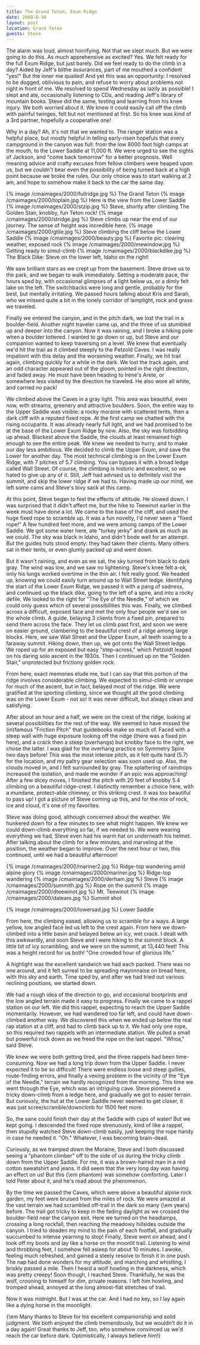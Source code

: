 ```yaml
---
title: The Grand Teton, Exum Ridge
date: 2000-8-10
layout: post
location: Grand Teton
guests: Steve
---
```


The alarm was loud, almost horrifying. Not that we slept much. But we were going
to do this. As much apprehensive as excited? Yes. We felt ready for the full
Exum Ridge, but just barely. Did we feel ready to do the climb in a day? Aided
by Jeff's blithe assurances, part of me mouthed a confident "yes!" But the inner
me quailed!  And yet this was an opportunity: I resolved to be dogged, oblivious
to pain, and refuse to worry about problems not right in front of me. We
resolved to spend Wednesday as lazily as possible! I slept and ate, occasionally
listening to CDs, and reading Jeff's library of mountain books.  Steve did the
same, testing and learning from his knee injury. We both worried about it. We
knew it could easily call off the climb with painful twinges, felt but not
mentioned at first.  So his knee was kind of a 3rd partner, hopefully a
cooperative one!


Why in a day? Ah, it's not that we wanted to. The ranger station was a
helpful place, but mostly helpful in telling early-risen hopefuls that
every campground in the canyon was full: from the low 8000 foot high
camps at the mouth, to the Lower Saddle at 11,000 ft.  We were urged
to see the sights of Jackson, and "come back tomorrow" for a better
prognosis. Well meaning advice and crafty excuses from fellow climbers
were heaped upon us, but we couldn't bear even the possibility of
being turned back at a high point because we broke the rules. Our only
choice was to start walking at 2 am, and hope to somehow make it back
to the car the same day.


{% image /cmaimages/2000/fullridge.jpg %}
The Grand Teton
{% image /cmaimages/2000/toplain.jpg %}
Here is the view from the Lower Saddle
{% image /cmaimages/2000/stzip.jpg %}
Steve, shortly after climbing The Golden Stair, knobby, fun Teton rock!
{% image /cmaimages/2000/stridge.jpg %}
Steve climbs up near the end of our journey. The sense of height was incredible here.
{% image /cmaimages/2000/gtile.jpg %}
Steve climbing the cliff below the Lower Saddle
{% image /cmaimages/2000/beauty.jpg %}
Favorite pic: clearing weather, exposed rock
{% image /cmaimages/2000/mewindow.jpg %}
Getting ready to simul-climb
{% image /cmaimages/2000/blackdike.jpg %}
The Black Dike: Steve on the lower left, Idaho on the right!


We saw brilliant stars as we crept up from the basement. Steve drove
us to the park, and we began to walk immediately. Setting a moderate
pace, the hours sped by, with occasional glimpses of a light below us,
or a dimly felt lake on the left. The switchbacks were long and
gentle, probably for the best, but mentally irritating.  We passed
hours talking about Kris and Sarah, who we missed quite a bit in the
lonely corridor of lamplight, rock and grass we traveled.


Finally we entered the canyon, and in the pitch dark, we lost the
trail in a boulder-field.  Another night traveler came up, and the
three of us stumbled up and deeper into the canyon. Now it was
raining, and I broke a hiking pole when a boulder tottered. I wanted
to go down or up, but Steve and our companion wanted to keep
traversing on a level.  We knew that eventually we'd hit the trail as
it climbed steeply to the Petzold Caves.  I was really impatient with
this delay and the worsening weather. Finally, we hit trail again,
climbing quickly for a while in the dark. We lost the track again, and
an odd character appeared out of the gloom, pointed in the right
direction, and faded away. He must have been heading to Irene's Arete,
or somewhere less visited by the direction he traveled. He also wore
all white, and carried no pack!



We climbed above the Caves in a gray light. This area was beautiful,
even now, with streams, greenery and attractive boulders. Soon, the
entire way to the Upper Saddle was visible: a rocky moraine with
scattered tents, then a dark cliff with a reputed fixed rope. At the
first camp we chatted with the rising occupants. It was already nearly
full light, and we had promised to be at the base of the Lower Exum
Ridge by now.  Also, the sky was forbidding up ahead. Blackest above
the Saddle, the clouds at least remained high enough to see the entire
peak. We knew we needed to hurry, and to make our day less
ambitious. We decided to climb the Upper Exum, and save the Lower for
another day. The most technical climbing is on the Lower Exum Ridge,
with 7 pitches of 5.7 climbing. You can bypass it with a broad ledge
called Wall Street. Of course, the climbing is historic and excellent,
so we hated to give up any of it. Still, Jeff had advised us to
definitely visit the summit, and skip the lower ridge if we had
to. Having made up our mind, we left some cams and Steve's bivy sack
at this camp.


At this point, Steve began to feel the effects of altitude. He slowed
down. I was surprised that it didn't affect me, but the hike to
Teewinot earlier in the week must have done a lot. We came to the base
of the cliff, and used the huge fixed rope to scramble up. It was a
fun novelty, I'd never seen a "fixed rope!" A few hundred feet more,
and we were among camps of the Lower Saddle. We got some water here,
ate "turkey jerky" and drank as much as we could. The sky was black in
Idaho, and didn't bode well for an attempt. But the guides huts stood
empty: they had taken their clients. Many others sat in their tents,
or even glumly packed up and went down.



But it wasn't raining, and even as we sat, the sky turned from black
to dark gray. The wind was low, and we saw no lightening. Steve's knee
felt a-ok, only his lungs worked overtime in the thin air. I felt
really good. We headed up, knowing we could easily turn around up to
Wall Street ledge. Identifying the start of the Lower Exum Ridge, we
passed it with a pang of sadness, and continued up the black dike,
going to the left of a spire, and into a rocky defile. We looked to
the right for "The Eye of the Needle," of which we could only guess
which of several possibilities this was. Finally, we climbed across a
difficult, exposed face and met the only four people we'd see on the
whole climb.  A guide, belaying 3 clients from a fixed pin, prepared
to send them across the face.  They let us climb past first, and soon
we were on easier ground, clambering to the beautiful crest of a ridge
among large blocks. Here, we saw Wall Street and the Upper Exum, all
teeth soaring to a faraway summit. Hiking down, then up, we got onto
the Wall Street ledge. We roped up for an exposed but easy
"step-across," which Petzoldt leaped on his daring solo ascent in the
1930s. Then I continued up on the "Golden Stair," unprotected but
frictiony golden rock.


From here, exact memories elude me, but I can say that this portion of
the ridge involves considerable climbing. We expected to simul-climb
or unrope for much of the ascent, but in fact, belayed most of the
ridge. We were gratified at the sporting climbing, since we thought
all the good climbing was on the Lower Exum - not so!  It was never
difficult, but always clean and satisfying.


After about an hour and a half, we were on the crest of the ridge,
looking at several possibilities for the rest of the way. We seemed to
have missed the (in)famous "Friction Pitch" that guidebooks make so
much of. Faced with a steep wall with huge exposure looking off the
ridge (there was a fixed pin here), and a crack then a steep
(overhangs) but knobby face to the right, we chose the latter. I was
glad for the overhang practice on Symmetry Spire two days before! This
was the most intense pitch, as it felt quite hard (5.7) for the
location, and my paltry gear selection was soon used up. Also, the
clouds moved in, and I felt surrounded by gray. The splattering of
raindrops increased the isolation, and made me wonder if an epic was
approaching! After a few dicey moves, I finished the pitch with 20
feet of knobby 5.4 climbing on a beautiful ridge-crest. I distinctly
remember a choice here, with a mundane, protect-able chimney, or this
striking crest.  It was too beautiful to pass up! I got a picture of
Steve coming up this, and for the mix of rock, ice and cloud, it's one
of my favorites.


Steve was doing good, although concerned about the weather. We
hunkered down for a few minutes to see what might happen. We knew we
could down-climb everything so far, if we needed to. We were wearing
everything we had, Steve even had his warm hat on underneath his
helmet. After talking about the climb for a few minutes, and
marveling at the position, the weather began to improve. Over the
next hour or two, this continued, until we had a beautiful afternoon!

{% image /cmaimages/2000/mariner2.jpg %}
Ridge-top wandering amid alpine glory
{% image /cmaimages/2000/mariner.jpg %}
Ridge-top wandering
{% image /cmaimages/2000/derham.jpg %}
Steve
{% image /cmaimages/2000/summith.jpg %}
Rope on the summit
{% image /cmaimages/2000/dteewinot.jpg %}
Mt. Teewinot
{% image /cmaimages/2000/dateam.jpg %}
Summit shot

{% image /cmaimages/2000/lowersad.jpg %}
Lower Saddle


From here, the climbing eased, allowing us to scramble for a ways. A
large yellow, low angled face led us left to the crest again. From
here we down-climbed into a little basin and belayed below an icy, wet
crack. I dealt with this awkwardly, and soon Steve and I were hiking
to the summit block. A little bit of icy scrambling, and we were on
the summit, at 13,440 feet! This was a height record for us both! "One
crowded hour of glorious life."


A highlight was the excellent sandwich we had each packed. There was
no one around, and it felt surreal to be spreading mayonnaise on bread
here, with this sky and earth.  Time sped by, and after we had tried
out various reclining positions, we started down.


We had a rough idea of the direction to go, and occasional bootprints
and the low angled terrain made it easy to progress. Finally we came
to a rappel station on our left. We did this rappel, expecting to
reach the Upper Saddle momentarily.  However, we had wandered too far
left, and could have down-climbed another way.  We discovered this when
we ended up below the real rap station at a cliff, and had to climb
back up to it. We had only one rope, so this required two rappels with
an intermediate station. We pulled a small but powerful rock down as
we freed the rope on the last rappel. "Whoa," said Steve.


We knew we were both getting tired, and the three rappels had been
time-consuming.  Now we had a long trip down from the Upper Saddle. I
never expected it to be so difficult! There were endless loose and
steep gullies, route-finding errors, and finally a vexing problem in
the vicinity of the "Eye of the Needle," terrain we hardly recognized
from the morning. This time we went through the Eye, which was an
intriguing cave. Steve pioneered a tricky down-climb from a ledge here,
and gradually we got to easier terrain. But curiously, the hut at the
Lower Saddle never seemed to get closer, it was just
scree/scramble/downclimb for 1500 feet more.


So, the sane could finish their day at the Saddle with cups of water!
But we kept going. I descended the fixed rope strenuously, kind of
like a rappel, then stupidly watched Steve down-climb easily, just
keeping the rope handy in case he needed it.  "Oh." Whatever, I was
becoming brain-dead.


Curiously, as we tramped down the Moraine, Steve and I both discussed
seeing a "phantom climber" off to the side of us during the tricky
climb down from the Upper Saddle.  For me, it was a brown-haired man
in a red cotton sweatshirt and jeans. It did seem that the very long
day was having an effect on us! But this {\em phantom} was somehow
comforting. Later I told Peter about it, and he's read about the
phenomenon.


By the time we passed the Caves, which were above a beautiful alpine
rock garden, my feet were bruised from the miles of rock. We were
amazed at the vast terrain we had scrambled off-trail in the dark so
many {\em years} before. The trail got tricky to keep in the fading
daylight as we crossed the boulder-field near the canyon exit. Here we
turned on the headlamps, crossing a long rockfall, then reaching the
meadowy hillsides outside the canyon. I tried to deaden my mind to
the pain of each footfall, and gradually succumbed to intense yearning
to stop! Finally, Steve went on ahead, and I took off my boots and lay
like a horse on the moonlit trail. Listening to wind and throbbing
feet, I somehow fell asleep for about 10 minutes.  I awoke, feeling
much refreshed, and gained a steely resolve to finish it in one
push. The nap had done wonders for my attitude, and marching and
whistling, I briskly passed a mile. Then I heard a wolf howling in the
darkness, which was pretty creepy! Soon though, I reached
Steve. Thankfully, he was the wolf, crooning to himself for dim,
private reasons. I left him howling, and tromped ahead, annoyed at the
long almost-flat stretches of trail.


Now it was midnight. But I was at the car.  And I had no key, so I lay
again like a dying horse in the moonlight.


{\em Many thanks to Steve for his excellent companionship and solid
judgment. We both enjoyed the climb tremendously, but we wouldn't do
it in a day again! Great thanks to Jeff, too, who somehow convinced us
we'd reach the car before dark.  Optimistically, I always believe
him!}



